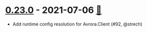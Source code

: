 # [0.23.0] - 2021-07-06 [:book:][0.23.0-n]

- Add runtime config resolution for Avrora.Client (#92, @strech)

[0.23.0]: https://github.com/Strech/avrora/compare/v0.22.0...v0.23.0
[0.23.0-n]: https://github.com/Strech/avrora/releases/tag/v0.23.0

